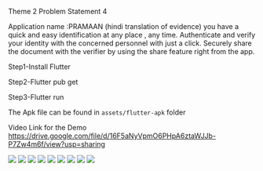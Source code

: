 Theme 2 
Problem Statement 4

Application name :PRAMAAN (hindi translation of evidence)
you have a quick and easy identification at any place , any time.
Authenticate and verify your identity with the concerned personnel with just a click.
Securely share the document with the verifier by using the share feature right from the app.

Step1-Install Flutter

Step2-Flutter pub get

Step3-Flutter run

The Apk file can be found in `assets/flutter-apk` folder

Video Link for the Demo
https://drive.google.com/file/d/16F5aNyVpmO6PHpA6ztaWJJb-P7Zw4m6f/view?usp=sharing

![](./assets/recordings_and_images/1.JPG)
![](./assets/recordings_and_images/2.jpeg)
![](./assets/recordings_and_images/3.jpeg)
![](./assets/recordings_and_images/4.jpeg)
![](./assets/recordings_and_images/5.jpeg)
![](./assets/recordings_and_images/6.jpeg)
![](./assets/recordings_and_images/7.JPG)
![](./assets/recordings_and_images/8.JPG)
![](./assets/recordings_and_images/Firebase.png)